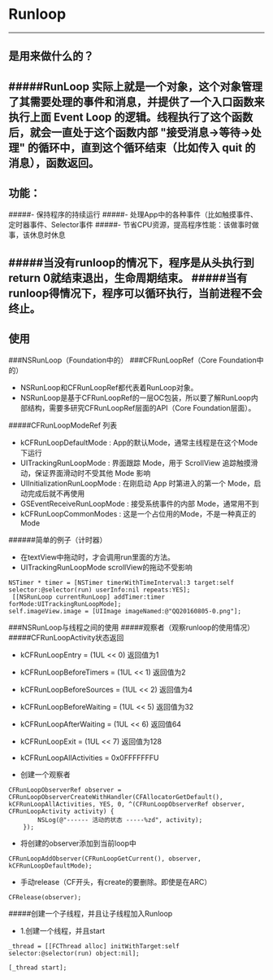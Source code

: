 # Runloop

---

## 是用来做什么的？
#####RunLoop 实际上就是一个对象，这个对象管理了其需要处理的事件和消息，并提供了一个入口函数来执行上面 Event Loop 的逻辑。线程执行了这个函数后，就会一直处于这个函数内部 "接受消息->等待->处理" 的循环中，直到这个循环结束（比如传入 quit 的消息），函数返回。
---

## 功能：
#####- 保持程序的持续运行
#####- 处理App中的各种事件（比如触摸事件、定时器事件、Selector事件
#####- 节省CPU资源，提高程序性能：该做事时做事，该休息时休息

#####当没有runloop的情况下，程序是从头执行到return 0就结束退出，生命周期结束。
#####当有runloop得情况下，程序可以循环执行，当前进程不会终止。
---

## 使用
###NSRunLoop（Foundation中的）
###CFRunLoopRef（Core Foundation中的）
- NSRunLoop和CFRunLoopRef都代表着RunLoop对象。
- NSRunLoop是基于CFRunLoopRef的一层OC包装，所以要了解RunLoop内部结构，需要多研究CFRunLoopRef层面的API（Core Foundation层面）。

#####CFRunLoopModeRef 列表
- kCFRunLoopDefaultMode : <tr>App的默认Mode，通常主线程是在这个Mode下运行
- UITrackingRunLoopMode : <tr>界面跟踪 Mode，用于 ScrollView 追踪触摸滑动，保证界面滑动时不受其他 Mode 影响
- UIInitializationRunLoopMode : <tr> 在刚启动 App 时第进入的第一个 Mode，启动完成后就不再使用
- GSEventReceiveRunLoopMode : <tr> 接受系统事件的内部 Mode，通常用不到
- kCFRunLoopCommonModes :  <tr> 这是一个占位用的Mode，不是一种真正的Mode

######简单的例子（计时器）
- 在textView中拖动时，才会调用run里面的方法。
- UITrackingRunLoopMode scrollView的拖动不受影响
```
NSTimer * timer = [NSTimer timerWithTimeInterval:3 target:self selector:@selector(run) userInfo:nil repeats:YES];
 [[NSRunLoop currentRunLoop] addTimer:timer forMode:UITrackingRunLoopMode];
self.imageView.image = [UIImage imageNamed:@"QQ20160805-0.png"];
```

###NSRunLoop与线程之间的使用
#####观察者（观察runloop的使用情况）
#####CFRunLoopActivity状态返回
- kCFRunLoopEntry = (1UL << 0)   <tr>返回值为1
- kCFRunLoopBeforeTimers = (1UL << 1)    <tr>返回值为2
- kCFRunLoopBeforeSources = (1UL << 2)  <tr>返回值为4
- kCFRunLoopBeforeWaiting = (1UL << 5)  <tr>返回值为32
- kCFRunLoopAfterWaiting = (1UL << 6)   <tr>返回值64
- kCFRunLoopExit = (1UL << 7)     <tr>返回值为128
- kCFRunLoopAllActivities = 0x0FFFFFFFU

- 创建一个观察者
```
CFRunLoopObserverRef observer = CFRunLoopObserverCreateWithHandler(CFAllocatorGetDefault(), kCFRunLoopAllActivities, YES, 0, ^(CFRunLoopObserverRef observer, CFRunLoopActivity activity) {
        NSLog(@"------ 活动的状态 -----%zd", activity);
    });
```

- 将创建的observer添加到当前loop中
```
CFRunLoopAddObserver(CFRunLoopGetCurrent(), observer, kCFRunLoopDefaultMode);
```

- 手动release（CF开头，有create的要删除。即使是在ARC）
```
CFRelease(observer);
```

#####创建一个子线程，并且让子线程加入Runloop
- 1.创建一个线程，并且start
```
_thread = [[FCThread alloc] initWithTarget:self selector:@selector(run) object:nil];
```

```
[_thread start];
```
